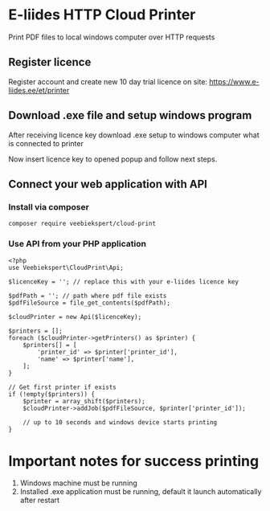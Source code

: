 # E-liides HTTP Cloud Printer
Print PDF files to local windows computer over HTTP requests

## Register licence
Register account and create new 10 day trial licence on site:
https://www.e-liides.ee/et/printer

## Download .exe file and setup windows program

After receiving licence key download .exe setup to windows computer what is connected to printer

Now insert licence key to opened popup and follow next steps.

## Connect your web application with API
### Install via composer
    composer require veebiekspert/cloud-print
    
### Use API from your PHP application

    <?php
    use Veebiekspert\CloudPrint\Api;
    
    $licenceKey = ''; // replace this with your e-liides licence key
    
    $pdfPath = ''; // path where pdf file exists
    $pdfFileSource = file_get_contents($pdfPath);
    
    $cloudPrinter = new Api($licenceKey);
    
    $printers = [];
    foreach ($cloudPrinter->getPrinters() as $printer) {
        $printers[] = [
            'printer_id' => $printer['printer_id'],
            'name' => $printer['name'],
        ];
    }
    
    // Get first printer if exists
    if (!empty($printers)) {
        $printer = array_shift($printers);
        $cloudPrinter->addJob($pdfFileSource, $printer['printer_id']);
        
        // up to 10 seconds and windows device starts printing
    }
    
# Important notes for success printing
1. Windows machine must be running
2. Installed .exe application must be running, default it launch automatically after restart
    